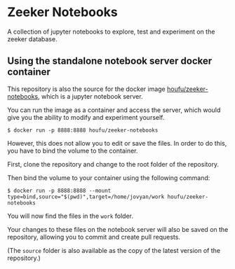 # Zeeker Notebooks

A collection of jupyter notebooks to explore, test and experiment on the zeeker database.

## Using the standalone notebook server docker container

This repository is also the source for the docker image 
[houfu/zeeker-notebooks](https://hub.docker.com/r/houfu/zeeker-notebooks), which is a jupyter notebook server.

You can run the image as a container and access the server, 
which would give you the ability to modify and experiment yourself.
```shell script
$ docker run -p 8888:8888 houfu/zeeker-notebooks
```

However, this does not allow you to edit or save the files. 
In order to do this, you have to bind the volume to the container.

First, clone the repository and change to the root folder of the repository.

Then bind the volume to your container using the following command:

```shell script
$ docker run -p 8888:8888 --mount type=bind,source="$(pwd)",target=/home/jovyan/work houfu/zeeker-notebooks
```

You will now find the files in the `work` folder.

Your changes to these files on the notebook server will also be saved on the repository, allowing you to commit and create pull requests.

(The `source` folder is also available as the copy of the latest version of the repository.)
